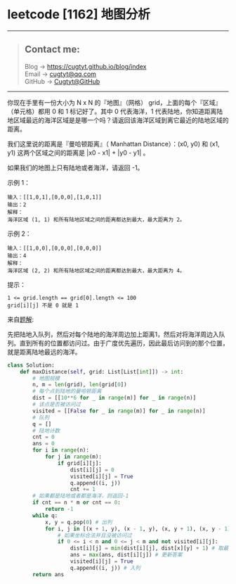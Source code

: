 # leetcode [1162] 地图分析

---
> ## Contact me:
> Blog -> <https://cugtyt.github.io/blog/index>  
> Email -> <cugtyt@qq.com>  
> GitHub -> [Cugtyt@GitHub](https://github.com/Cugtyt)

---

你现在手里有一份大小为 N x N 的『地图』（网格） grid，上面的每个『区域』（单元格）都用 0 和 1 标记好了。其中 0 代表海洋，1 代表陆地，你知道距离陆地区域最远的海洋区域是是哪一个吗？请返回该海洋区域到离它最近的陆地区域的距离。

我们这里说的距离是『曼哈顿距离』（ Manhattan Distance）：(x0, y0) 和 (x1, y1) 这两个区域之间的距离是 |x0 - x1| + |y0 - y1| 。

如果我们的地图上只有陆地或者海洋，请返回 -1。

示例 1：
```
输入：[[1,0,1],[0,0,0],[1,0,1]]
输出：2
解释： 
海洋区域 (1, 1) 和所有陆地区域之间的距离都达到最大，最大距离为 2。
```

示例 2：
```
输入：[[1,0,0],[0,0,0],[0,0,0]]
输出：4
解释： 
海洋区域 (2, 2) 和所有陆地区域之间的距离都达到最大，最大距离为 4。
```

提示：
```
1 <= grid.length == grid[0].length <= 100
grid[i][j] 不是 0 就是 1
```

来自[题解](https://leetcode-cn.com/problems/as-far-from-land-as-possible/solution/bfs-python3-by-smoon1989/):

先把陆地入队列，然后对每个陆地的海洋周边加上距离1，然后对将海洋周边入队列。直到所有的位置都访问过。由于广度优先遍历，因此最后访问到的那个位置，就是距离陆地最远的海洋。

``` python
class Solution:
    def maxDistance(self, grid: List[List[int]]) -> int:
        # 地图规模
        n, m = len(grid), len(grid[0])
        # 每个点到陆地的曼哈顿距离
        dist = [[10**6 for _ in range(m)] for _ in range(n)]
        # 该点是否被访问过
        visited = [[False for _ in range(m)] for _ in range(n)]
        # 队列
        q = []
        # 陆地计数
        cnt = 0
        ans = 0
        for i in range(n):
            for j in range(m):
                if grid[i][j]:
                    dist[i][j] = 0
                    visited[i][j] = True
                    q.append((i, j))
                    cnt += 1
        # 如果都是陆地或者都是海洋，则返回-1
        if cnt == n * m or cnt == 0:
            return -1
        while q:
            x, y = q.pop(0) # 出列
            for i, j in [(x + 1, y), (x - 1, y), (x, y + 1), (x, y - 1)]:
                # 如果坐标合法并且没被访问过
                if 0 <= i < n and 0 <= j < m and not visited[i][j]:
                    dist[i][j] = min(dist[i][j], dist[x][y] + 1) # 取最小值
                    ans = max(ans, dist[i][j]) # 更新答案
                    visited[i][j] = True
                    q.append((i, j)) # 入列
        return ans
```